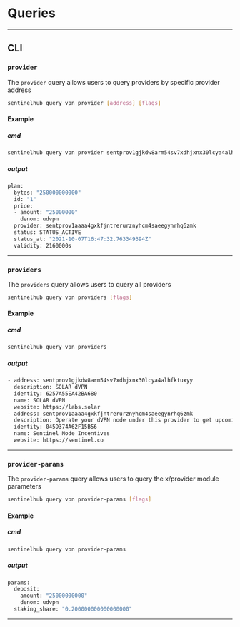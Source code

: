 # Queries
---

## CLI

### `provider`
The `provider` query allows users to query providers by specific provider address 
```bash
sentinelhub query vpn provider [address] [flags]
```
#### Example
##### cmd
```bash
sentinelhub query vpn provider sentprov1gjkdw8arm54sv7xdhjxnx30lcya4alhfktuxyy
```

##### output
```bash
plan:
  bytes: "250000000000"
  id: "1"
  price:
  - amount: "25000000"
    denom: udvpn
  provider: sentprov1aaaa4gxkfjntrerurznyhcm4saeegynrhq6zmk
  status: STATUS_ACTIVE
  status_at: "2021-10-07T16:47:32.763349394Z"
  validity: 2160000s
```

---

### `providers`
The `providers` query allows users to query all providers
```bash
sentinelhub query vpn providers [flags]
```
#### Example
##### cmd
```bash
sentinelhub query vpn providers
```

##### output
```bash
- address: sentprov1gjkdw8arm54sv7xdhjxnx30lcya4alhfktuxyy
  description: SOLAR dVPN
  identity: 6257A55EA42BA680
  name: SOLAR dVPN
  website: https://labs.solar
- address: sentprov1aaaa4gxkfjntrerurznyhcm4saeegynrhq6zmk
  description: Operate your dVPN node under this provider to get upcoming incentives
  identity: 045D374A62F15B56
  name: Sentinel Node Incentives
  website: https://sentinel.co
```

---

### `provider-params`
The `provider-params` query allows users to query the x/provider module parameters
```bash
sentinelhub query vpn provider-params [flags]
```
#### Example
##### cmd
```bash
sentinelhub query vpn provider-params
```

##### output
```bash
params:
  deposit:
    amount: "25000000000"
    denom: udvpn
  staking_share: "0.200000000000000000"
```  

---